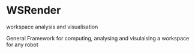 # WSRender
workspace analysis and visualisation

General Framework for computing, analysing and visulaising a workspace for any robot
